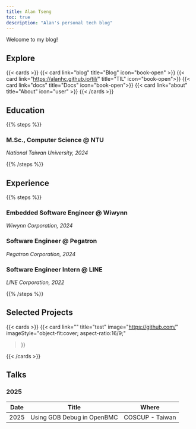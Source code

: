 ```yaml
---
title: Alan Tseng
toc: true
description: "Alan's personal tech blog"
---
```


Welcome to my blog!

## Explore

{{< cards >}}
  {{< card link="blog" title="Blog" icon="book-open" >}}
  {{< card link="https://alanhc.github.io/til/" title="TIL" icon="book-open">}}
  {{< card link="docs" title="Docs"  icon="book-open">}}
  {{< card link="about" title="About" icon="user" >}}
{{< /cards >}}

## Education
{{% steps %}}

### M.Sc., Computer Science @ NTU
_National Taiwan University, 2024_

{{% /steps %}}

## Experience
{{% steps %}}

### Embedded Software Engineer @ Wiwynn
_Wiwynn Corporation, 2024_

### Software Engineer @ Pegatron
_Pegatron Corporation, 2024_

### Software Engineer Intern @ LINE
_LINE Corporation, 2022_

{{% /steps %}}

## Selected Projects
{{< cards >}}
  {{< card
        link=""
        title="test"
        image="https://github.com/"
        imageStyle="object-fit:cover; aspect-ratio:16/9;"
  >}}

{{< /cards >}}

## Talks

### 2025

| Date | Title                                   | Where           | 
|------|-----------------------------------------|-----------------|
| 2025 | Using GDB Debug in OpenBMC              | COSCUP - Taiwan | 